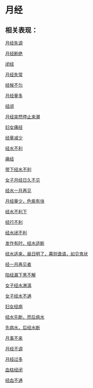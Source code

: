# 月经## 相关表现： [月经失调](https://www.gmzyjc.com/search/result?wd=月经失调)[月经断绝](https://www.gmzyjc.com/search/result?wd=月经断绝)[闭经](https://www.gmzyjc.com/search/result?wd=闭经)[月经失常](https://www.gmzyjc.com/search/result?wd=月经失常)[经候不匀](https://www.gmzyjc.com/search/result?wd=经候不匀)[月经量多](https://www.gmzyjc.com/search/result?wd=月经量多)[经闭](https://www.gmzyjc.com/search/result?wd=经闭)[月经突然停止来潮](https://www.gmzyjc.com/search/result?wd=月经突然停止来潮)[妇女痛经](https://www.gmzyjc.com/search/result?wd=妇女痛经)[经量减少](https://www.gmzyjc.com/search/result?wd=经量减少)[经水不利](https://www.gmzyjc.com/search/result?wd=经水不利)[痛经](https://www.gmzyjc.com/search/result?wd=痛经)[带下经水不利](https://www.gmzyjc.com/search/result?wd=带下经水不利)[女子月经日久不见](https://www.gmzyjc.com/search/result?wd=女子月经日久不见)[经水一月再见](https://www.gmzyjc.com/search/result?wd=经水一月再见)[月经量少，色紫有块](https://www.gmzyjc.com/search/result?wd=月经量少，色紫有块)[经水不利下](https://www.gmzyjc.com/search/result?wd=经水不利下)[经行不利](https://www.gmzyjc.com/search/result?wd=经行不利)[经水闭不利](https://www.gmzyjc.com/search/result?wd=经水闭不利)[发作有时，经水适断](https://www.gmzyjc.com/search/result?wd=发作有时，经水适断)[经水适来，昼日明了，暮则谵语，如见鬼状](https://www.gmzyjc.com/search/result?wd=经水适来，昼日明了，暮则谵语，如见鬼状)[经一月再见者](https://www.gmzyjc.com/search/result?wd=经一月再见者)[陷经漏下黑不解](https://www.gmzyjc.com/search/result?wd=陷经漏下黑不解)[女子经水淋漓](https://www.gmzyjc.com/search/result?wd=女子经水淋漓)[女子经水不通](https://www.gmzyjc.com/search/result?wd=女子经水不通)[妇女经病](https://www.gmzyjc.com/search/result?wd=妇女经病)[经水先断，而后病水](https://www.gmzyjc.com/search/result?wd=经水先断，而后病水)[先病水，后经水断](https://www.gmzyjc.com/search/result?wd=先病水，后经水断)[月事不来](https://www.gmzyjc.com/search/result?wd=月事不来)[月经不调](https://www.gmzyjc.com/search/result?wd=月经不调)[月经过多](https://www.gmzyjc.com/search/result?wd=月经过多)[血枯经闭](https://www.gmzyjc.com/search/result?wd=血枯经闭)[经血不通](https://www.gmzyjc.com/search/result?wd=经血不通)